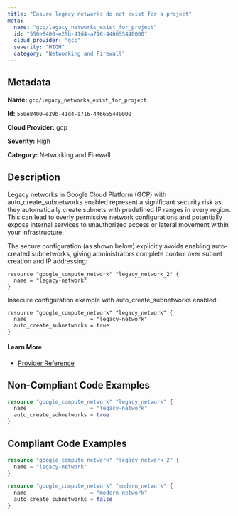 ```yaml
---
title: "Ensure legacy networks do not exist for a project"
meta:
  name: "gcp/legacy_networks_exist_for_project"
  id: "550e8400-e29b-41d4-a716-446655440000"
  cloud_provider: "gcp"
  severity: "HIGH"
  category: "Networking and Firewall"
---
```


## Metadata
**Name:** `gcp/legacy_networks_exist_for_project`

**Id:** `550e8400-e29b-41d4-a716-446655440000`

**Cloud Provider:** gcp

**Severity:** High

**Category:** Networking and Firewall

## Description
Legacy networks in Google Cloud Platform (GCP) with auto_create_subnetworks enabled represent a significant security risk as they automatically create subnets with predefined IP ranges in every region. This can lead to overly permissive network configurations and potentially expose internal services to unauthorized access or lateral movement within your infrastructure.

The secure configuration (as shown below) explicitly avoids enabling auto-created subnetworks, giving administrators complete control over subnet creation and IP addressing:
```hcl
resource "google_compute_network" "legacy_network_2" {
  name = "legacy-network"
}
```

Insecure configuration example with auto_create_subnetworks enabled:
```hcl
resource "google_compute_network" "legacy_network" {
  name                    = "legacy-network"
  auto_create_subnetworks = true
}
```

#### Learn More

 - [Provider Reference](https://cloud.google.com/vpc/docs/legacy)

## Non-Compliant Code Examples
```terraform
resource "google_compute_network" "legacy_network" {
  name                    = "legacy-network"
  auto_create_subnetworks = true
}

```

## Compliant Code Examples
```terraform
resource "google_compute_network" "legacy_network_2" {
  name = "legacy-network"
}

```

```terraform
resource "google_compute_network" "modern_network" {
  name                    = "modern-network"
  auto_create_subnetworks = false
}

```